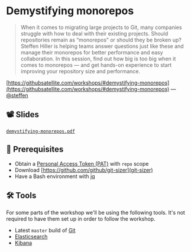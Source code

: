 # Demystifying monorepos

> When it comes to migrating large projects to Git, many companies struggle with how to deal with their existing projects. Should repositories remain as “monorepos” or should they be broken up? Steffen Hiller is helping teams answer questions just like these and manage their monorepos for better performance and easy collaboration. In this session, find out how big is too big when it comes to monorepos — and get hands-on experience to start improving your repository size and performance.

[https://githubsatellite.com/workshops/#demystifying-monorepos](https://githubsatellite.com/workshops/#demystifying-monorepos) — [@steffen](https://github.com/steffen)

## 📽 Slides

[`demystifying-monorepos.pdf`](./demystifying-monorepos.pdf)

## 📣 Prerequisites

- Obtain a [Personal Access Token (PAT)](https://github.com/settings/tokens/new?scopes=repo&description=scale-1-demystifying-monorepos) with `repo` scope
- Download [https://github.com/github/git-sizer](git-sizer)
- Have a Bash environment with [jq](https://stedolan.github.io/jq/)

## 🛠 Tools

For some parts of the workshop we'll be using the following tools. It's not required to have them set up in order to follow the workshop.

- Latest `master` build of [Git](https://github.com/git/git)
- [Elasticsearch](https://www.elastic.co/products/elasticsearch)
- [Kibana](https://www.elastic.co/products/kibana)
